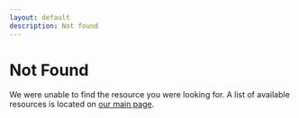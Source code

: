 ```yaml
---
layout: default
description: Not found
---
```


# Not Found

We were unable to find the resource you were looking for. A list of available
resources is located on [our main page](/).
